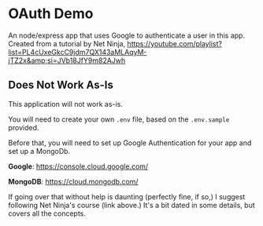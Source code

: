 # OAuth Demo
An node/express app that uses Google to authenticate a user in this app. Created from a tutorial by Net Ninja, https://youtube.com/playlist?list=PL4cUxeGkcC9jdm7QX143aMLAqyM-jTZ2x&amp;si=JVb18JfY9m82AJwh

## Does Not Work As-Is
This application will not work as-is.

You will need to create your own `.env` file, based on the `.env.sample` provided.

Before that, you will need to set up Google Authentication for your app and set up a MongoDb.

**Google**: https://console.cloud.google.com/

**MongoDB**: https://cloud.mongodb.com/

If going over that without help is daunting (perfectly fine, if so,) I suggest following Net Ninja's course (link above.) It's a bit dated in some details, but covers all the concepts.
